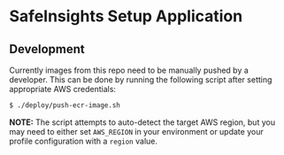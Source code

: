 # SafeInsights Setup Application

## Development

Currently images from this repo need to be manually pushed by a developer. This can be done by running the following script after setting appropriate AWS credentials:

```bash
$ ./deploy/push-ecr-image.sh
```

**NOTE:** The script attempts to auto-detect the target AWS region, but you may need to either set `AWS_REGION` in your environment or update your profile configuration with a `region` value.
